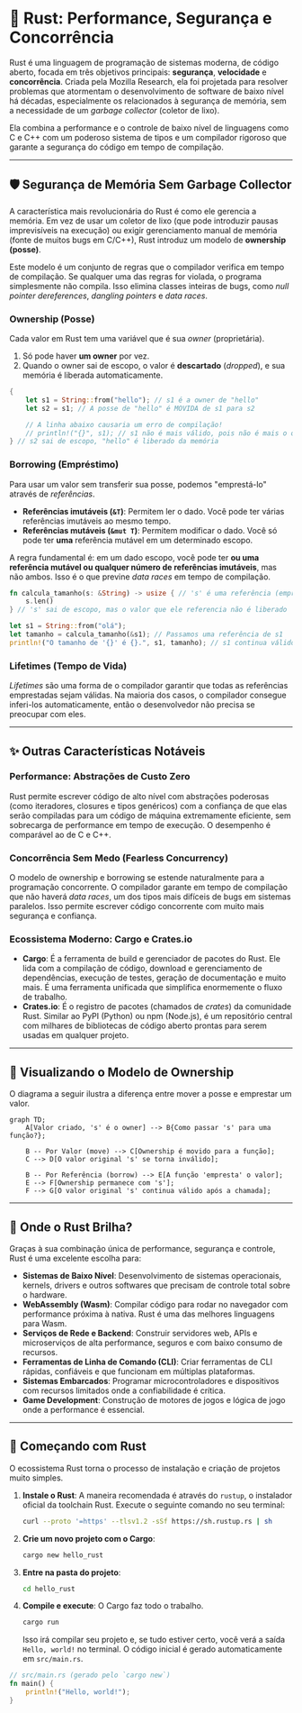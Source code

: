 # 🦀 Rust: Performance, Segurança e Concorrência

Rust é uma linguagem de programação de sistemas moderna, de código aberto, focada em três objetivos principais: **segurança**, **velocidade** e **concorrência**. Criada pela Mozilla Research, ela foi projetada para resolver problemas que atormentam o desenvolvimento de software de baixo nível há décadas, especialmente os relacionados à segurança de memória, sem a necessidade de um *garbage collector* (coletor de lixo).

Ela combina a performance e o controle de baixo nível de linguagens como C e C++ com um poderoso sistema de tipos e um compilador rigoroso que garante a segurança do código em tempo de compilação.

-----

## 🛡️ Segurança de Memória Sem Garbage Collector

A característica mais revolucionária do Rust é como ele gerencia a memória. Em vez de usar um coletor de lixo (que pode introduzir pausas imprevisíveis na execução) ou exigir gerenciamento manual de memória (fonte de muitos bugs em C/C++), Rust introduz um modelo de **ownership (posse)**.

Este modelo é um conjunto de regras que o compilador verifica em tempo de compilação. Se qualquer uma das regras for violada, o programa simplesmente não compila. Isso elimina classes inteiras de bugs, como *null pointer dereferences*, *dangling pointers* e *data races*.

### Ownership (Posse)

Cada valor em Rust tem uma variável que é sua *owner* (proprietária).

1.  Só pode haver **um owner** por vez.
2.  Quando o owner sai de escopo, o valor é **descartado** (*dropped*), e sua memória é liberada automaticamente.

<!-- end list -->

```rust
{
    let s1 = String::from("hello"); // s1 é a owner de "hello"
    let s2 = s1; // A posse de "hello" é MOVIDA de s1 para s2

    // A linha abaixo causaria um erro de compilação!
    // println!("{}", s1); // s1 não é mais válido, pois não é mais o owner
} // s2 sai de escopo, "hello" é liberado da memória
```

### Borrowing (Empréstimo)

Para usar um valor sem transferir sua posse, podemos "emprestá-lo" através de *referências*.

  - **Referências imutáveis (`&T`)**: Permitem ler o dado. Você pode ter várias referências imutáveis ao mesmo tempo.
  - **Referências mutáveis (`&mut T`)**: Permitem modificar o dado. Você só pode ter **uma** referência mutável em um determinado escopo.

A regra fundamental é: em um dado escopo, você pode ter **ou uma referência mutável ou qualquer número de referências imutáveis**, mas não ambos. Isso é o que previne *data races* em tempo de compilação.

```rust
fn calcula_tamanho(s: &String) -> usize { // 's' é uma referência (empréstimo)
    s.len()
} // 's' sai de escopo, mas o valor que ele referencia não é liberado

let s1 = String::from("olá");
let tamanho = calcula_tamanho(&s1); // Passamos uma referência de s1
println!("O tamanho de '{}' é {}.", s1, tamanho); // s1 continua válido
```

### Lifetimes (Tempo de Vida)

*Lifetimes* são uma forma de o compilador garantir que todas as referências emprestadas sejam válidas. Na maioria dos casos, o compilador consegue inferi-los automaticamente, então o desenvolvedor não precisa se preocupar com eles.

-----

## ✨ Outras Características Notáveis

### Performance: Abstrações de Custo Zero

Rust permite escrever código de alto nível com abstrações poderosas (como iteradores, closures e tipos genéricos) com a confiança de que elas serão compiladas para um código de máquina extremamente eficiente, sem sobrecarga de performance em tempo de execução. O desempenho é comparável ao de C e C++.

### Concorrência Sem Medo (Fearless Concurrency)

O modelo de ownership e borrowing se estende naturalmente para a programação concorrente. O compilador garante em tempo de compilação que não haverá *data races*, um dos tipos mais difíceis de bugs em sistemas paralelos. Isso permite escrever código concorrente com muito mais segurança e confiança.

### Ecossistema Moderno: Cargo e Crates.io

  - **Cargo**: É a ferramenta de build e gerenciador de pacotes do Rust. Ele lida com a compilação de código, download e gerenciamento de dependências, execução de testes, geração de documentação e muito mais. É uma ferramenta unificada que simplifica enormemente o fluxo de trabalho.
  - **Crates.io**: É o registro de pacotes (chamados de *crates*) da comunidade Rust. Similar ao PyPI (Python) ou npm (Node.js), é um repositório central com milhares de bibliotecas de código aberto prontas para serem usadas em qualquer projeto.

-----

## 🧠 Visualizando o Modelo de Ownership

O diagrama a seguir ilustra a diferença entre mover a posse e emprestar um valor.

```mermaid
graph TD;
    A[Valor criado, 's' é o owner] --> B{Como passar 's' para uma função?};
    
    B -- Por Valor (move) --> C[Ownership é movido para a função];
    C --> D[O valor original 's' se torna inválido];

    B -- Por Referência (borrow) --> E[A função 'empresta' o valor];
    E --> F[Ownership permanece com 's'];
    F --> G[O valor original 's' continua válido após a chamada];
```

-----

## 🎯 Onde o Rust Brilha?

Graças à sua combinação única de performance, segurança e controle, Rust é uma excelente escolha para:

  - **Sistemas de Baixo Nível**: Desenvolvimento de sistemas operacionais, kernels, drivers e outros softwares que precisam de controle total sobre o hardware.
  - **WebAssembly (Wasm)**: Compilar código para rodar no navegador com performance próxima à nativa. Rust é uma das melhores linguagens para Wasm.
  - **Serviços de Rede e Backend**: Construir servidores web, APIs e microserviços de alta performance, seguros e com baixo consumo de recursos.
  - **Ferramentas de Linha de Comando (CLI)**: Criar ferramentas de CLI rápidas, confiáveis e que funcionam em múltiplas plataformas.
  - **Sistemas Embarcados**: Programar microcontroladores e dispositivos com recursos limitados onde a confiabilidade é crítica.
  - **Game Development**: Construção de motores de jogos e lógica de jogo onde a performance é essencial.

-----

## 🚀 Começando com Rust

O ecossistema Rust torna o processo de instalação e criação de projetos muito simples.

1.  **Instale o Rust**: A maneira recomendada é através do `rustup`, o instalador oficial da toolchain Rust. Execute o seguinte comando no seu terminal:
    ```sh
    curl --proto '=https' --tlsv1.2 -sSf https://sh.rustup.rs | sh
    ```
2.  **Crie um novo projeto com o Cargo**:
    ```sh
    cargo new hello_rust
    ```
3.  **Entre na pasta do projeto**:
    ```sh
    cd hello_rust
    ```
4.  **Compile e execute**: O Cargo faz todo o trabalho.
    ```sh
    cargo run
    ```
    Isso irá compilar seu projeto e, se tudo estiver certo, você verá a saída `Hello, world!` no terminal. O código inicial é gerado automaticamente em `src/main.rs`.

<!-- end list -->

```rust
// src/main.rs (gerado pelo `cargo new`)
fn main() {
    println!("Hello, world!");
}
```